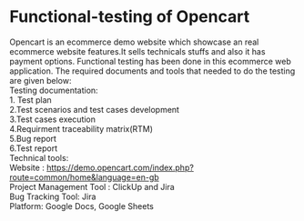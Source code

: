 # Functional-testing of Opencart 

Opencart is an ecommerce demo website which showcase an real ecommerce website features.It sells technicals stuffs and also it has payment options.
Functional testing has been done in this ecommerce web application. The required documents and tools that needed to do the testing are given below:<br>Testing documentation:<br>1. Test plan<br>2.Test scenarios and test cases development<br>3.Test cases execution<br>4.Requirment traceability matrix(RTM)<br>5.Bug report<br>6.Test report<br>Technical tools:<br>Website : https://demo.opencart.com/index.php?route=common/home&language=en-gb<br>Project Management Tool : ClickUp and Jira<br>Bug Tracking Tool: Jira<br>Platform: Google Docs, Google Sheets


